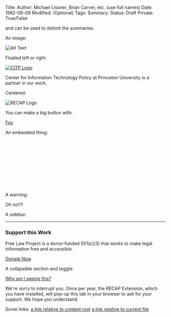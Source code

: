 Title:
Author: Michael Lissner, Brian Carver, etc. (use full names)
Date: 1982-06-09
Modified: (Optional)
Tags:
Summary:
Status: Draft
Private: True/False


<!-- PELICAN_BEGIN_SUMMARY --> and <!-- PELICAN_END_SUMMARY --> can be used to delimit the summaries.

An image:

![Alt Text]({static}/images/han.jpg)

Floated left or right:

<div class="{right-image or left-image}">
    <a href="http://google.com">
        <img src="{static}/images/recap/citp-logo.png"
             alt="CITP Logo"
             class="img-responsive border">
    </a>
    <p class="caption">Center for Information Technology Policy at Princeton University is a partner in our work.</p>
</div>
<!-- Optionally, do this to force the content to the next line. -->
<div class="clearfix"></div>


Centered:

<div class="text-center">
    <img src="{static}/images/recap_r-150x150.png"
         alt="RECAP Logo"
         class="img-responsive border"/>
</div>


You can make a big button with:

<a href="blah" class="btn btn-primary btn-lg">Foo</a>

An embedded thing:

<div class="embed-responsive embed-responsive-4by3">
    <iframe class="embed-responsive-item" src="" frameborder="0" allowfullscreen></iframe>
</div>

A warning:

<p class="bg-danger alert">Oh no!!!!</p>

A sidebar:

---

<div class="pull-right col-xs-5 col-sm-4 col-md-3 bg-primary">
    <h3 class="text-center">Support this Work</h3>
    <p>Free Law Project is a donor-funded 501(c)(3) that works to make legal information free and accessible.
    </p>
    <p><a href="https://www.courtlistener.com/donate/?referrer=1a-victory" class="btn btn-lg btn-danger btn-block">Donate Now</a>
</div>

A collapsible section and toggle:

<p>
  <a data-toggle="collapse" href="#collapse" role="button" aria-expanded="false" aria-controls="collapseExample">
    Why am I seeing this? <i class="fa fa-angle-double-down"></i>
  </a>
</p>
<div class="collapse" id="collapse">
  <p class="well">
    We're sorry to interrupt you. Once per year, the RECAP Extension, which you have installed, will pop-up this tab in your browser to ask for your support. We hope you understand.
  </p>
</div>

<!-- JS has to come last or it can wind up in summary text. -->
<script type="text/javascript"></script>


Some links:
[a link relative to content root]({filename}/article1.md)
[a link relative to current file]({filename}../article1.md)
